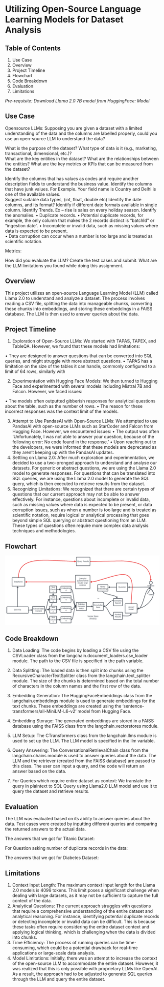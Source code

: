 # Utilizing Open-Source Language Learning Models for Dataset Analysis

## Table of Contents

1. Use Case
2. Overview
3. Project Timeline
4. Flowchart
5. Code Breakdown
6. Evaluation
7. Limitations

*Pre-requisite: Download Llama 2.0 7B model from HuggingFace: Model*
## Use Case

Opensource LLMs: Supposing you are given a dataset with a limited understanding of the data and the columns are labelled properly, could you use an open-source LLM to understand the data? 
 
What is the purpose of the dataset? 
What type of data is it (e.g., marketing, transactional, dimensional, etc.)?  
What are the key entities in the dataset? 
What are the relationships between the entities? 
What are the key metrics or KPIs that can be measured from the dataset? 
 
Identify the columns that has values as codes and require another description fields to understand the business value. 
Identify the columns that have junk values. For Example. Your field name is Country and Delhi is one of the available values.  
Suggest suitable data types, (int, float, double etc) 
Identify the date columns, and its format? Identify if different date formats available in single column. 
Identify Trends. Ex – rise is sales on every holiday season. 
Identify the anomalies. 
•	Duplicate records. 
•	Potential duplicate records, for example, the only column that makes the 2 records distinct is “batchId” or “ingestion date”. 
•	Incomplete or invalid data, such as missing values where data is expected to be present.  
•	Data corruption can occur when a number is too large and is treated as scientific notation. 
 
Metrics: 
 
How did you evaluate the LLM? 
Create the test cases and submit. 
What are the LLM limitations you found while doing this assignment.

## Overview
This project utilizes an open-source Language Learning Model (LLM) called Llama 2.0 to understand and analyze a dataset. The process involves reading a CSV file, splitting the data into manageable chunks, converting these chunks into embeddings, and storing these embeddings in a FAISS database. The LLM is then used to answer queries about the data.


## Project Timeline
1. Exploration of Open-Source LLMs: We started with TAPAS, TAPEX, and TableQA. However, we found that these models had limitations:
 
•	They are designed to answer questions that can be converted into SQL queries, and might struggle with more abstract questions.
•	TAPAS has a limitation on the size of the tables it can handle, commonly configured to a limit of 64 rows, similarly with


2. Experimentation with Hugging Face Models: We then turned to Hugging Face and experimented with several models including Mistral 7B and Falcon. However, we faced issues:

•	The models often outputted gibberish responses for analytical questions about the table, such as the number of rows.
•	The reason for these incorrect responses was the context limit of the models.

3.  Attempt to Use PandasAI with Open-Source LLMs: We attempted to use PandasAI with open-source LLMs such as StarCoder and Falcon from Hugging Face. However, we encountered issues:
•	The output was often ‘Unfortunately, I was not able to answer your question, because of the following error: No code found in the response.’
•	Upon reaching out to the developers, we were informed that these models are deprecated as they aren’t keeping up with the PandasAI updates.
4. Settling on Llama 2.0: After much exploration and experimentation, we decided to use a two-pronged approach to understand and analyse our datasets. For generic or abstract questions, we are using the Llama 2.0 model to generate responses. For questions that can be translated into SQL queries, we are using the Llama 2.0 model to generate the SQL query, which is then executed to retrieve results from the dataset.
5. Recognizing Limitations: We recognized that there are certain types of questions that our current approach may not be able to answer effectively. For instance, questions about incomplete or invalid data, such as missing values where data is expected to be present, or data corruption issues, such as when a number is too large and is treated as scientific notation, require logical or analytical processing that goes beyond simple SQL querying or abstract questioning from an LLM. These types of questions often require more complex data analysis techniques and methodologies.

## Flowchart
 ![Alt text](Images/Flowchart.png?raw=true "Title")

## Code Breakdown
1.	Data Loading: The code begins by loading a CSV file using the CSVLoader class from the langchain.document_loaders.csv_loader module. The path to the CSV file is specified in the path variable.
2.	Data Splitting: The loaded data is then split into chunks using the RecursiveCharacterTextSplitter class from the langchain.text_splitter module. The size of the chunks is determined based on the total number of characters in the column names and the first row of the data.
 
3.	Embedding Generation: The HuggingFaceEmbeddings class from the langchain.embeddings module is used to generate embeddings for the text chunks. These embeddings are created using the ‘sentence-transformers/all-MiniLM-L6-v2’ model from Hugging Face.
4.	Embedding Storage: The generated embeddings are stored in a FAISS database using the FAISS class from the langchain.vectorstores module.

 
5.	LLM Setup: The CTransformers class from the langchain.llms module is used to set up the LLM. The LLM model is specified in the llm variable.
 
6.	Query Answering: The ConversationalRetrievalChain class from the langchain.chains module is used to answer queries about the data. The LLM and the retriever (created from the FAISS database) are passed to this class. The user can input a query, and the code will return an answer based on the data.
7.	For Queries which require entire dataset as context: We translate the query in plaintext to SQL Query using Llama2.0 LLM model and use it to query the dataset and retrieve results.

 

## Evaluation
The LLM was evaluated based on its ability to answer queries about the data. Test cases were created by inputting different queries and comparing the returned answers to the actual data.

The answers that we got for Titanic Dataset:

 

For Question asking number of duplicate records in the data:
 
 


The answers that we got for Diabetes Dataset:

 
 

## Limitations

1.	Context Input Length: The maximum context input length for the Llama 2.0 models is 4096 tokens. This limit poses a significant challenge when dealing with large datasets, as it may not be sufficient to capture the full context of the data.
2.	Analytical Questions: The current approach struggles with questions that require a comprehensive understanding of the entire dataset and analytical reasoning. For instance, identifying potential duplicate records or detecting incomplete or invalid data can be difficult. This is because these tasks often require considering the entire dataset context and applying logical thinking, which is challenging when the data is divided into chunks.
3.	Time Efficiency: The process of running queries can be time-consuming, which could be a potential drawback for real-time applications or large-scale data analysis.
4.	Model Limitations: Initially, there was an attempt to increase the context of the open-source LLM to accommodate the entire dataset. However, it was realized that this is only possible with proprietary LLMs like OpenAI. As a result, the approach had to be adjusted to generate SQL queries through the LLM and query the entire dataset.

